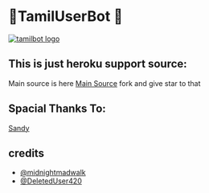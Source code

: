 # 🏅TamilUserBot 🌟

[![tamilbot logo](https://telegra.ph/file/2790938cacb9aa80d478c.jpg)](https://heroku.com/deploy?template=https://github.com/tamilbots/tamilbot)


## This is just heroku support source:
Main source is here [Main Source](https://github.com/TAMILBOTS/TamilUserBot) fork and give star to that

## Spacial Thanks To:
[Sandy](https://github.com/sandy1709)

## credits
   - [@midnightmadwalk](https://t.me/midnightmadwalk)
   - [@DeletedUser420](https://t.me/DeletedUser420)
